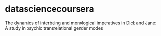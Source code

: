 # datasciencecoursera
The dynamics of interbeing and monological imperatives in Dick and Jane: A study in psychic transrelational gender modes

